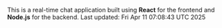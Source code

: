 This is a real-time chat application built using **React** for the frontend and **Node.js** for the backend.
Last updated: Fri Apr 11 07:08:43 UTC 2025
